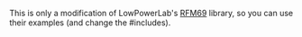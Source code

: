 This is only a modification of LowPowerLab's
[RFM69](https://github.com/LowPowerLab/RFM69) library, so you can use
their examples (and change the #includes).
